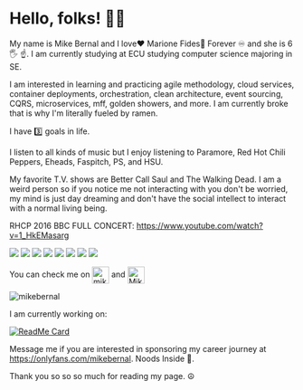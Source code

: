 
# Hello, folks! 👋🏽
My name is Mike Bernal and I love❤️ Marione Fides🦄 Forever ♾️ and she is 6 🖐️ ☝️. I am currently studying at ECU studying computer science majoring in SE.

I am interested in learning and practicing agile methodology, cloud services, container deployments,  orchestration, clean architecture, event sourcing, CQRS, microservices, mff, golden showers, and more. I am currently broke that is why I'm literally fueled by ramen.

I have 3️⃣ goals in life.

I listen to all kinds of music but I enjoy listening to Paramore, Red Hot Chili Peppers, Eheads, Faspitch, PS, and HSU.

My favorite T.V. shows are Better Call Saul and The Walking Dead. I am a weird person so if you notice me not interacting with you don't be worried, my mind is just day dreaming and don't have the social intellect to interact with a normal living being.

RHCP 2016 BBC FULL CONCERT: https://www.youtube.com/watch?v=1_HkEMasarg

![](https://img.shields.io/badge/OS-Windows-informational?style=flat&logo=<LOGO_NAME>&logoColor=white&color=2bbc8a)
![](https://img.shields.io/badge/IDE-VS_CODE-informational?style=flat&logo=<LOGO_NAME>&logoColor=white&color=2bbc8a)
![](https://img.shields.io/badge/CODE-JavaScript-informational?style=flat&logo=<LOGO_NAME>&logoColor=white&color=2bbc8a)
![](https://img.shields.io/badge/CODE-WORDPRESS-informational?style=flat&logo=<LOGO_NAME>&logoColor=white&color=2bbc8a)
![](https://img.shields.io/badge/CODE-DRUPAL_8-informational?style=flat&logo=<LOGO_NAME>&logoColor=white&color=2bbc8a)
![](https://img.shields.io/badge/CODE-ANGULAR-informational?style=flat&logo=data:image/svg%2bxml;base64,<BASE64_DATA>)
![](https://img.shields.io/badge/CODE-REACT-informational?style=flat&logo=data:image/svg%2bxml;base64,<BASE64_DATA>)
![](https://img.shields.io/badge/CODE-.NET_CORE_WEB-informational?style=flat&logo=data:image/svg%2bxml;base64,<BASE64_DATA>)

<p>You can check me on <a href="https://linkedin.com/in/bernalmike" target="blank"><img align="center" src="https://cdn.jsdelivr.net/npm/simple-icons@3.0.1/icons/linkedin.svg" alt="mikebernal" height="30" width="30" /></a> and <a href="https://dev.to/mikebernal">
  <img align="center"  src="https://d2fltix0v2e0sb.cloudfront.net/dev-badge.svg" alt="Mike Bernal SP0701's DEV Community Profile" height="30" width="30">
</a>   
</p>

  <img align="center" src="https://github-readme-stats.vercel.app/api?username=mikebernal&show_icons=true" alt="mikebernal" />

<p>I am currently working on:</p>

[![ReadMe Card](https://github-readme-stats.vercel.app/api/pin/?username=mikebernal&repo=imagepicker)](https://github.com/mikebernal/imagepicker)

<!-- [![ReadMe Card](https://github-readme-stats.vercel.app/api/pin/?username=mikebernal&repo=sports-management-ui)](https://github.com/mikebernal/sports-management-ui)
[![ReadMe Card](https://github-readme-stats.vercel.app/api/pin/?username=mikebernal&repo=games)](https://github.com/mikebernal/games)
[![ReadMe Card](https://github-readme-stats.vercel.app/api/pin/?username=mikebernal&repo=competitors)](https://github.com/mikebernal/competitors)
[![ReadMe Card](https://github-readme-stats.vercel.app/api/pin/?username=mikebernal&repo=events)](https://github.com/mikebernal/events)
[![ReadMe Card](https://github-readme-stats.vercel.app/api/pin/?username=mikebernal&repo=reports)](https://github.com/mikebernal/reports)
[![ReadMe Card](https://github-readme-stats.vercel.app/api/pin/?username=mikebernal&repo=3gardens)](https://github.com/mikebernal/3gardens)
[![ReadMe Card](https://github-readme-stats.vercel.app/api/pin/?username=mikebernal&repo=mypetstore)](https://github.com/mikebernal/mypetstore)
[![ReadMe Card](https://github-readme-stats.vercel.app/api/pin/?username=mikebernal&repo=guitar-tuner)](https://github.com/mikebernal/guitar-tuner) -->


Message me if you are interested in sponsoring my career journey at https://onlyfans.com/mikebernal. Noods Inside :ramen:. 

Thank you so so so much for reading my page. ☮️
<!-- 
hosted with ❤ by GitHub -->
